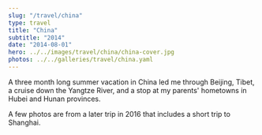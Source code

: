 ```yaml
---
slug: "/travel/china"
type: travel
title: "China"
subtitle: "2014"
date: "2014-08-01"
hero: ../../images/travel/china/china-cover.jpg
photos: ../../galleries/travel/china.yaml
---
```


A three month long summer vacation in China led me through Beijing, Tibet, a cruise down the Yangtze River, and a stop at my parents' hometowns in Hubei and Hunan provinces. 

A few photos are from a later trip in 2016 that includes a short trip to Shanghai.